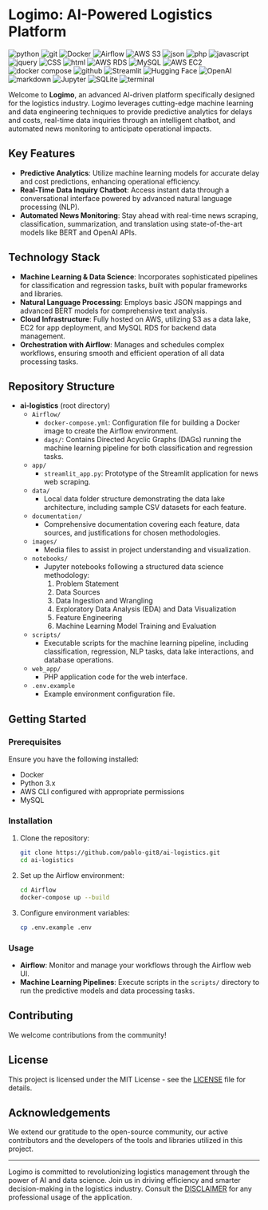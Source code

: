 # Logimo: AI-Powered Logistics Platform

![python](https://img.shields.io/badge/Python-3776AB?style=for-the-badge&logo=python&logoColor=white)
![git](https://img.shields.io/badge/GIT-E44C30?style=for-the-badge&logo=git&logoColor=white)
![Docker](https://img.shields.io/badge/Docker-2496ED?style=for-the-badge&logo=docker&logoColor=white)
![Airflow](https://img.shields.io/badge/Airflow-017CEE?style=for-the-badge&logo=apache-airflow&logoColor=white)
![AWS S3](https://img.shields.io/badge/AWS%20S3-569A31?style=for-the-badge&logo=amazon-aws&logoColor=white)
![json](https://img.shields.io/badge/JSON-000000?style=for-the-badge&logo=json&logoColor=white)
![php](https://img.shields.io/badge/PHP-777BB4?style=for-the-badge&logo=php&logoColor=white)
![javascript](https://img.shields.io/badge/JavaScript-F7DF1E?style=for-the-badge&logo=javascript&logoColor=black)
![jquery](https://img.shields.io/badge/jQuery-0769AD?style=for-the-badge&logo=jquery&logoColor=white)
![CSS](https://img.shields.io/badge/CSS-1572B6?style=for-the-badge&logo=css3&logoColor=white)
![html](https://img.shields.io/badge/HTML5-E34F26?style=for-the-badge&logo=html5&logoColor=white)
![AWS RDS](https://img.shields.io/badge/AWS%20RDS-527FFF?style=for-the-badge&logo=amazon-aws&logoColor=white)
![MySQL](https://img.shields.io/badge/MySQL-4479A1?style=for-the-badge&logo=mysql&logoColor=white)
![AWS EC2](https://img.shields.io/badge/AWS%20EC2-FF9900?style=for-the-badge&logo=amazon-aws&logoColor=white)
![docker compose](https://img.shields.io/badge/Docker%20Compose-2496ED?style=for-the-badge&logo=docker&logoColor=white)
![github](https://img.shields.io/badge/GitHub-181717?style=for-the-badge&logo=github&logoColor=white)
![Streamlit](https://img.shields.io/badge/Streamlit-FF4B4B?style=for-the-badge&logo=Streamlit&logoColor=white)
![Hugging Face](https://img.shields.io/badge/Hugging%20Face-F9AB00?style=for-the-badge&logo=HuggingFace&logoColor=white)
![OpenAI](https://img.shields.io/badge/OpenAI-412991?style=for-the-badge&logo=OpenAI&logoColor=white)
![markdown](https://img.shields.io/badge/Markdown-000000?style=for-the-badge&logo=markdown&logoColor=white)
![Jupyter](https://img.shields.io/badge/Jupyter-F37626?style=for-the-badge&logo=Jupyter&logoColor=white)
![SQLite](https://img.shields.io/badge/SQLite-003B57?style=for-the-badge&logo=sqlite&logoColor=white)
![terminal](https://img.shields.io/badge/windows%20terminal-4D4D4D?style=for-the-badge&logo=windows%20terminal&logoColor=white)

Welcome to **Logimo**, an advanced AI-driven platform specifically designed for the logistics industry. Logimo leverages cutting-edge machine learning and data engineering techniques to provide predictive analytics for delays and costs, real-time data inquiries through an intelligent chatbot, and automated news monitoring to anticipate operational impacts.

## Key Features

- **Predictive Analytics**: Utilize machine learning models for accurate delay and cost predictions, enhancing operational efficiency.
- **Real-Time Data Inquiry Chatbot**: Access instant data through a conversational interface powered by advanced natural language processing (NLP).
- **Automated News Monitoring**: Stay ahead with real-time news scraping, classification, summarization, and translation using state-of-the-art models like BERT and OpenAI APIs.

## Technology Stack

- **Machine Learning & Data Science**: Incorporates sophisticated pipelines for classification and regression tasks, built with popular frameworks and libraries.
- **Natural Language Processing**: Employs basic JSON mappings and advanced BERT models for comprehensive text analysis.
- **Cloud Infrastructure**: Fully hosted on AWS, utilizing S3 as a data lake, EC2 for app deployment, and MySQL RDS for backend data management.
- **Orchestration with Airflow**: Manages and schedules complex workflows, ensuring smooth and efficient operation of all data processing tasks.

## Repository Structure

- **ai-logistics** (root directory)
  - `Airflow/`
    - `docker-compose.yml`: Configuration file for building a Docker image to create the Airflow environment.
    - `dags/`: Contains Directed Acyclic Graphs (DAGs) running the machine learning pipeline for both classification and regression tasks.
  - `app/`
    - `streamlit_app.py`: Prototype of the Streamlit application for news web scraping.
  - `data/`
    - Local data folder structure demonstrating the data lake architecture, including sample CSV datasets for each feature.
  - `documentation/`
    - Comprehensive documentation covering each feature, data sources, and justifications for chosen methodologies.
  - `images/`
    - Media files to assist in project understanding and visualization.
  - `notebooks/`
    - Jupyter notebooks following a structured data science methodology:
      1. Problem Statement
      2. Data Sources
      3. Data Ingestion and Wrangling
      4. Exploratory Data Analysis (EDA) and Data Visualization
      5. Feature Engineering
      6. Machine Learning Model Training and Evaluation
  - `scripts/`
    - Executable scripts for the machine learning pipeline, including classification, regression, NLP tasks, data lake interactions, and database operations.
  - `web_app/`
    - PHP application code for the web interface.
  - `.env.example`
    - Example environment configuration file.

## Getting Started

### Prerequisites

Ensure you have the following installed:
- Docker
- Python 3.x
- AWS CLI configured with appropriate permissions
- MySQL

### Installation

1. Clone the repository:
    ```sh
    git clone https://github.com/pablo-git8/ai-logistics.git
    cd ai-logistics
    ```

2. Set up the Airflow environment:
    ```sh
    cd Airflow
    docker-compose up --build
    ```

3. Configure environment variables:
    ```sh
    cp .env.example .env


### Usage

- **Airflow**: Monitor and manage your workflows through the Airflow web UI.
- **Machine Learning Pipelines**: Execute scripts in the `scripts/` directory to run the predictive models and data processing tasks.

## Contributing

We welcome contributions from the community!

## License

This project is licensed under the MIT License - see the [LICENSE](LICENSE) file for details.

## Acknowledgements

We extend our gratitude to the open-source community, our active contributors and the developers of the tools and libraries utilized in this project.

---

Logimo is committed to revolutionizing logistics management through the power of AI and data science. Join us in driving efficiency and smarter decision-making in the logistics industry. Consult the [DISCLAIMER](DISCLAIMER.md) for any professional usage of the application.

